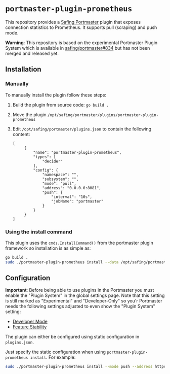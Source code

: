 # `portmaster-plugin-prometheus`

This repository provides a [Safing Portmaster](https://github.com/safing/portmaster) plugin that exposes connection statistics to Prometheus. It supports pull (scraping) and push mode.

**Warning**: This repository is based on the experimental Portmaster Plugin System which is available in [safing/portmaster#834](https://github.com/safing/portmaster/pull/834) but has not been merged and released yet.

## Installation

### Manually 

To manually install the plugin follow these steps:

1. Build the plugin from source code: `go build .`
2. Move the plugin `/opt/safing/portmaster/plugins/portmaster-plugin-prometheus`
3. Edit `/opt/safing/portmaster/plugins.json` to contain the following content:

   ```
   [
        {
            "name": "portmaster-plugin-prometheus",
            "types": [
                "decider"
            ],
            "config": {
                "namespace": "",
                "subsystem": "",
                "mode": "pull",
                "address": "0.0.0.0:8081",
                "push": {
                    "interval": "10s",
                    "jobName": "portmaster"
                }
            }
        }
   ]
   ```

### Using the install command

This plugin uses the `cmds.InstallCommand()` from the portmaster plugin framework so installation is as simple as:

```bash
go build .
sudo ./portmaster-plugin-prometheus install --data /opt/safing/portmaster
```

## Configuration

**Important**: Before being able to use plugins in the Portmaster you must enable the "Plugin System" in the global settings page. Note that this setting is still marked as "Experimental" and "Developer-Only" so you'r Portmaster needs the following settings adjusted to even show the "Plugin System" setting:

 - [Developer Mode](https://docs.safing.io/portmaster/settings#core/devMode)
 - [Feature Stability](https://docs.safing.io/portmaster/settings#core/releaseLevel)

The plugin can either be configured using static configuration in `plugins.json`.

Just specify the static configuration when using `portmaster-plugin-prometheus install`. For example:

```bash
sudo ./portmaster-plugin-prometheus install --mode push --address https://pushgateway.example.com/metrics/ --push-job-name portmaster --push-interval 10s --data /opt/safing/portmaster
```